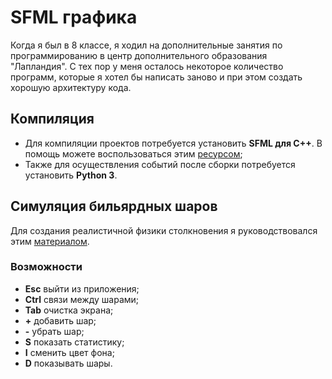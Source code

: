 # SFML графика

Когда я был в 8 классе, я ходил на дополнительные занятия по программированию в центр дополнительного образования "Лапландия". С тех пор у меня осталось некоторое количество программ, которые я хотел бы написать заново и при этом создать хорошую архитектуру кода.



## Компиляция

- Для компиляции проектов потребуется установить **SFML для C++**. В помощь можете воспользоваться этим [ресурсом](https://www.youtube.com/watch?v=4fPBAYu8PFs "Подключение SFML к проекту Visual Studio");
- Также для осуществления событий после сборки потребуется установить **Python 3**.



## Симуляция бильярдных шаров

Для создания реалистичной физики столкновения я руководствовался этим [материалом](https://www.vobarian.com/collisions/2dcollisions2.pdf "Двумерные упругие столкновения без тригонометрии").

### Возможности

- **Esc** выйти из приложения;
- **Ctrl** связи между шарами;
- **Tab** очистка экрана;
- **+** добавить шар;
- **-** убрать шар;
- **S** показать статистику;
- **I** сменить цвет фона;
- **D** показывать шары.